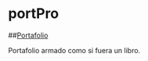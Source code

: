 # portPro

##[Portafolio](https://https://github.com/megagringa/portPro/index.html)

Portafolio armado como si fuera un libro.
